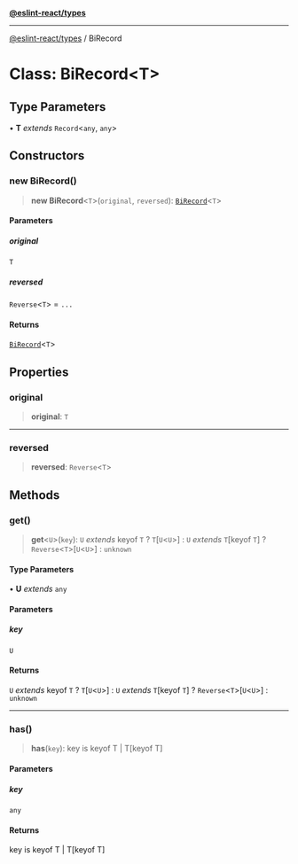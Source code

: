 [**@eslint-react/types**](../README.md)

***

[@eslint-react/types](../README.md) / BiRecord

# Class: BiRecord\<T\>

## Type Parameters

• **T** *extends* `Record`\<`any`, `any`\>

## Constructors

### new BiRecord()

> **new BiRecord**\<`T`\>(`original`, `reversed`): [`BiRecord`](BiRecord.md)\<`T`\>

#### Parameters

##### original

`T`

##### reversed

`Reverse`\<`T`\> = `...`

#### Returns

[`BiRecord`](BiRecord.md)\<`T`\>

## Properties

### original

> **original**: `T`

***

### reversed

> **reversed**: `Reverse`\<`T`\>

## Methods

### get()

> **get**\<`U`\>(`key`): `U` *extends* keyof `T` ? `T`\[`U`\<`U`\>\] : `U` *extends* `T`\[keyof `T`\] ? `Reverse`\<`T`\>\[`U`\<`U`\>\] : `unknown`

#### Type Parameters

• **U** *extends* `any`

#### Parameters

##### key

`U`

#### Returns

`U` *extends* keyof `T` ? `T`\[`U`\<`U`\>\] : `U` *extends* `T`\[keyof `T`\] ? `Reverse`\<`T`\>\[`U`\<`U`\>\] : `unknown`

***

### has()

> **has**(`key`): key is keyof T \| T\[keyof T\]

#### Parameters

##### key

`any`

#### Returns

key is keyof T \| T\[keyof T\]
